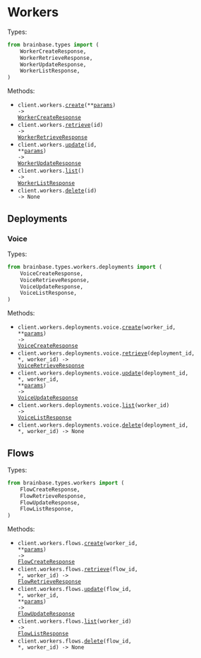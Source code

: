 # Workers

Types:

```python
from brainbase.types import (
    WorkerCreateResponse,
    WorkerRetrieveResponse,
    WorkerUpdateResponse,
    WorkerListResponse,
)
```

Methods:

- <code title="post /api/workers">client.workers.<a href="./src/brainbase/resources/workers/workers.py">create</a>(\*\*<a href="src/brainbase/types/worker_create_params.py">params</a>) -> <a href="./src/brainbase/types/worker_create_response.py">WorkerCreateResponse</a></code>
- <code title="get /api/workers/{id}">client.workers.<a href="./src/brainbase/resources/workers/workers.py">retrieve</a>(id) -> <a href="./src/brainbase/types/worker_retrieve_response.py">WorkerRetrieveResponse</a></code>
- <code title="post /api/workers/{id}">client.workers.<a href="./src/brainbase/resources/workers/workers.py">update</a>(id, \*\*<a href="src/brainbase/types/worker_update_params.py">params</a>) -> <a href="./src/brainbase/types/worker_update_response.py">WorkerUpdateResponse</a></code>
- <code title="get /api/workers">client.workers.<a href="./src/brainbase/resources/workers/workers.py">list</a>() -> <a href="./src/brainbase/types/worker_list_response.py">WorkerListResponse</a></code>
- <code title="delete /api/workers/{id}">client.workers.<a href="./src/brainbase/resources/workers/workers.py">delete</a>(id) -> None</code>

## Deployments

### Voice

Types:

```python
from brainbase.types.workers.deployments import (
    VoiceCreateResponse,
    VoiceRetrieveResponse,
    VoiceUpdateResponse,
    VoiceListResponse,
)
```

Methods:

- <code title="post /api/workers/{workerId}/deployments/voice">client.workers.deployments.voice.<a href="./src/brainbase/resources/workers/deployments/voice.py">create</a>(worker_id, \*\*<a href="src/brainbase/types/workers/deployments/voice_create_params.py">params</a>) -> <a href="./src/brainbase/types/workers/deployments/voice_create_response.py">VoiceCreateResponse</a></code>
- <code title="get /api/workers/{workerId}/deployments/voice/{deploymentId}">client.workers.deployments.voice.<a href="./src/brainbase/resources/workers/deployments/voice.py">retrieve</a>(deployment_id, \*, worker_id) -> <a href="./src/brainbase/types/workers/deployments/voice_retrieve_response.py">VoiceRetrieveResponse</a></code>
- <code title="put /api/workers/{workerId}/deployments/voice/{deploymentId}">client.workers.deployments.voice.<a href="./src/brainbase/resources/workers/deployments/voice.py">update</a>(deployment_id, \*, worker_id, \*\*<a href="src/brainbase/types/workers/deployments/voice_update_params.py">params</a>) -> <a href="./src/brainbase/types/workers/deployments/voice_update_response.py">VoiceUpdateResponse</a></code>
- <code title="get /api/workers/{workerId}/deployments/voice">client.workers.deployments.voice.<a href="./src/brainbase/resources/workers/deployments/voice.py">list</a>(worker_id) -> <a href="./src/brainbase/types/workers/deployments/voice_list_response.py">VoiceListResponse</a></code>
- <code title="delete /api/workers/{workerId}/deployments/voice/{deploymentId}">client.workers.deployments.voice.<a href="./src/brainbase/resources/workers/deployments/voice.py">delete</a>(deployment_id, \*, worker_id) -> None</code>

## Flows

Types:

```python
from brainbase.types.workers import (
    FlowCreateResponse,
    FlowRetrieveResponse,
    FlowUpdateResponse,
    FlowListResponse,
)
```

Methods:

- <code title="post /api/workers/{workerId}/flows">client.workers.flows.<a href="./src/brainbase/resources/workers/flows.py">create</a>(worker_id, \*\*<a href="src/brainbase/types/workers/flow_create_params.py">params</a>) -> <a href="./src/brainbase/types/workers/flow_create_response.py">FlowCreateResponse</a></code>
- <code title="get /api/workers/{workerId}/flows/{flowId}">client.workers.flows.<a href="./src/brainbase/resources/workers/flows.py">retrieve</a>(flow_id, \*, worker_id) -> <a href="./src/brainbase/types/workers/flow_retrieve_response.py">FlowRetrieveResponse</a></code>
- <code title="put /api/workers/{workerId}/flows/{flowId}">client.workers.flows.<a href="./src/brainbase/resources/workers/flows.py">update</a>(flow_id, \*, worker_id, \*\*<a href="src/brainbase/types/workers/flow_update_params.py">params</a>) -> <a href="./src/brainbase/types/workers/flow_update_response.py">FlowUpdateResponse</a></code>
- <code title="get /api/workers/{workerId}/flows">client.workers.flows.<a href="./src/brainbase/resources/workers/flows.py">list</a>(worker_id) -> <a href="./src/brainbase/types/workers/flow_list_response.py">FlowListResponse</a></code>
- <code title="delete /api/workers/{workerId}/flows/{flowId}">client.workers.flows.<a href="./src/brainbase/resources/workers/flows.py">delete</a>(flow_id, \*, worker_id) -> None</code>
